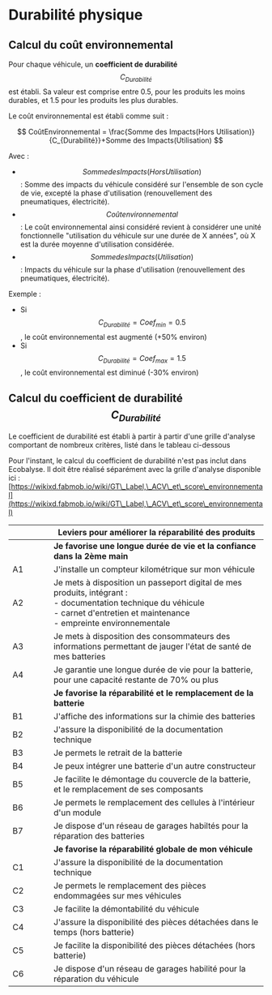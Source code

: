 # Durabilité physique

## Calcul du coût environnemental

Pour chaque véhicule, un **coefficient de durabilité** $$C_{Durabilité}$$ est établi. Sa valeur est comprise entre 0.5, pour les produits les moins durables, et 1.5 pour les produits les plus durables.

Le coût environnemental est établi comme suit :&#x20;

$$
CoûtEnvironnemental = \frac{Somme des Impacts(Hors Utilisation)}{C_{Durabilité}}+Somme des Impacts(Utilisation)
$$

Avec :&#x20;

* $$SommedesImpacts (Hors Utilisation)$$ : Somme des impacts du véhicule considéré sur l'ensemble de son cycle de vie, excepté la phase d'utilisation (renouvellement des pneumatiques, électricité).
* $$Coût environnemental$$ : Le coût environnemental ainsi considéré revient à considérer une unité fonctionnelle "utilisation du véhicule sur une durée de X années", où X est la durée moyenne d'utilisation considérée.
* $$SommedesImpacts (Utilisation)$$ : Impacts du véhicule sur la phase d'utilisation (renouvellement des pneumatiques, électricité).

Exemple :&#x20;

* Si $$C_{Durabilité} = Coef_{min}=0.5$$, le coût environnemental est augmenté (+50% environ)
* Si $$C_{Durabilité} = Coef_{max}=1.5$$, le coût environnemental est diminué (-30% environ)

## Calcul du coefficient de durabilité $$C_{Durabilité}$$

Le coefficient de durabilité est établi à partir à partir d'une grille d'analyse comportant de nombreux critères, listé dans le tableau ci-dessous

Pour l'instant, le calcul du coefficient de durabilité n'est pas inclut dans Ecobalyse. Il doit être réalisé séparément avec la grille d'analyse disponible ici : [https://wikixd.fabmob.io/wiki/GT\_Label,\_ACV\_et\_score\_environnemental](https://wikixd.fabmob.io/wiki/GT\_Label,\_ACV\_et\_score\_environnemental)

<table><thead><tr><th width="86"></th><th width="538">Leviers pour améliorer la réparabilité des produits</th></tr></thead><tbody><tr><td></td><td><strong>Je favorise une longue durée de vie et la confiance dans la 2ème main</strong></td></tr><tr><td>A1</td><td>J'installe un compteur kilométrique sur mon véhicule </td></tr><tr><td>A2</td><td>Je mets à disposition un passeport digital de mes produits, intégrant :<br>- documentation technique du véhicule<br>- carnet d'entretien et maintenance<br>- empreinte environnementale</td></tr><tr><td>A3</td><td>Je mets à disposition des consommateurs des informations permettant de jauger l'état de santé de mes batteries </td></tr><tr><td>A4</td><td>Je garantie une longue durée de vie pour la batterie, pour une capacité restante de 70% ou plus</td></tr><tr><td></td><td><strong>Je favorise la réparabilité et le remplacement de la batterie</strong></td></tr><tr><td>B1</td><td>J'affiche des informations sur la chimie des batteries </td></tr><tr><td>B2</td><td>J'assure la disponibilité de la documentation technique </td></tr><tr><td>B3</td><td>Je permets le retrait de la batterie </td></tr><tr><td>B4</td><td>Je peux intégrer une batterie d'un autre constructeur </td></tr><tr><td>B5</td><td>Je  facilite le démontage du couvercle de la batterie, et le remplacement de ses composants</td></tr><tr><td>B6</td><td>Je permets le remplacement des cellules à l'intérieur d'un module </td></tr><tr><td>B7</td><td>Je dispose d'un réseau de garages habiltés pour la réparation des batteries </td></tr><tr><td></td><td><strong>Je favorise la réparabilité globale de mon véhicule</strong></td></tr><tr><td>C1</td><td>J'assure la disponibilité de la documentation technique </td></tr><tr><td>C2</td><td>Je permets le remplacement des pièces endommagées sur mes véhicules </td></tr><tr><td>C3</td><td>Je facilite la démontabilité du véhicule </td></tr><tr><td>C4</td><td>J'assure la disponibilité des pièces détachées dans le temps (hors batterie) </td></tr><tr><td>C5</td><td>Je facilite la disponibilité des pièces détachées (hors batterie) </td></tr><tr><td>C6</td><td>Je dispose d'un réseau de garages habilité pour la réparation du véhicule </td></tr></tbody></table>

&#x20;
